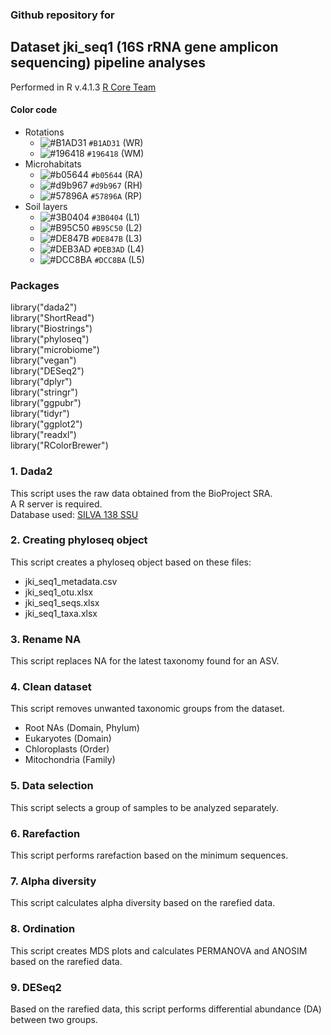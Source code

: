 ### Github repository for 

## Dataset jki_seq1 (16S rRNA gene amplicon sequencing) pipeline analyses
Performed in R v.4.1.3 [R Core Team](https://www.r-project.org)

#### Color code
- Rotations
  - ![#B1AD31](https://placehold.co/15x15/B1AD31/B1AD31.png) `#B1AD31` (WR)
  - ![#196418](https://placehold.co/15x15/196418/196418.png) `#196418` (WM)
- Microhabitats
  - ![#b05644](https://placehold.co/15x15/b05644/b05644.png) `#b05644` (RA)
  - ![#d9b967](https://placehold.co/15x15/d9b967/d9b967.png) `#d9b967` (RH)
  - ![#57896A](https://placehold.co/15x15/57896A/57896A.png) `#57896A` (RP)
- Soil layers
  - ![#3B0404](https://placehold.co/15x15/3B0404/3B0404.png) `#3B0404` (L1)
  - ![#B95C50](https://placehold.co/15x15/B95C50/B95C50.png) `#B95C50` (L2)
  - ![#DE847B](https://placehold.co/15x15/DE847B/DE847B.png) `#DE847B` (L3)
  - ![#DEB3AD](https://placehold.co/15x15/DEB3AD/DEB3AD.png) `#DEB3AD` (L4)
  - ![#DCC8BA](https://placehold.co/15x15/DCC8BA/DCC8BA.png) `#DCC8BA` (L5)

### Packages
library("dada2")\
library("ShortRead")\
library("Biostrings")\
library("phyloseq")\
library("microbiome")\
library("vegan")\
library("DESeq2") \
library("dplyr")\
library("stringr")\
library("ggpubr")\
library("tidyr")\
library("ggplot2")\
library("readxl")\
library("RColorBrewer")
  
### 1. Dada2
This script uses the raw data obtained from the BioProject SRA.\
A R server is required. \
Database used: [SILVA 138 SSU](https://www.arb-silva.de/documentation/release-138/) 

### 2. Creating phyloseq object
This script creates a phyloseq object based on these files:

- jki_seq1_metadata.csv
- jki_seq1_otu.xlsx
- jki_seq1_seqs.xlsx
- jki_seq1_taxa.xlsx

### 3. Rename NA
This script replaces NA for the latest taxonomy found for an ASV.

### 4. Clean dataset
This script removes unwanted taxonomic groups from the dataset.
- Root NAs (Domain, Phylum)
- Eukaryotes (Domain)
- Chloroplasts (Order)
- Mitochondria (Family)

### 5. Data selection
This script selects a group of samples to be analyzed separately.

### 6. Rarefaction
This script performs rarefaction based on the minimum sequences.

### 7. Alpha diversity
This script calculates alpha diversity based on the rarefied data.

### 8. Ordination 
This script creates MDS plots and calculates PERMANOVA and ANOSIM based on the rarefied data.

### 9. DESeq2
Based on the rarefied data, this script performs differential abundance (DA) between two groups.
